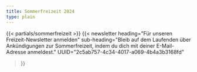 ```yaml
---
title: Sommerfreizeit 2024
type: plain
---
```

{{< partials/sommerfreizeit >}}
{{< newsletter 
heading="Für unseren Freizeit-Newsletter anmelden"
sub-heading="Bleib auf dem Laufenden über Ankündigungen zur Sommerfreizeit, indem du dich mit deiner E-Mail-Adresse anmeldest."
UUID="2c5ab757-4c34-4017-a069-4b4a3b3168fd"
>}}